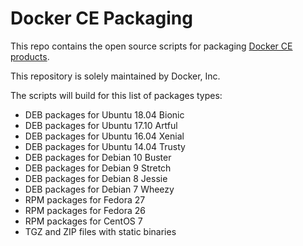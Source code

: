 # Docker CE Packaging

This repo contains the open source scripts for packaging
[Docker CE products](https://store.docker.com/search?offering=community&q=&type=edition).

This repository is solely maintained by Docker, Inc.

The scripts will build for this list of packages types:

* DEB packages for Ubuntu 18.04 Bionic
* DEB packages for Ubuntu 17.10 Artful
* DEB packages for Ubuntu 16.04 Xenial
* DEB packages for Ubuntu 14.04 Trusty
* DEB packages for Debian 10 Buster
* DEB packages for Debian 9 Stretch
* DEB packages for Debian 8 Jessie
* DEB packages for Debian 7 Wheezy
* RPM packages for Fedora 27
* RPM packages for Fedora 26
* RPM packages for CentOS 7
* TGZ and ZIP files with static binaries
